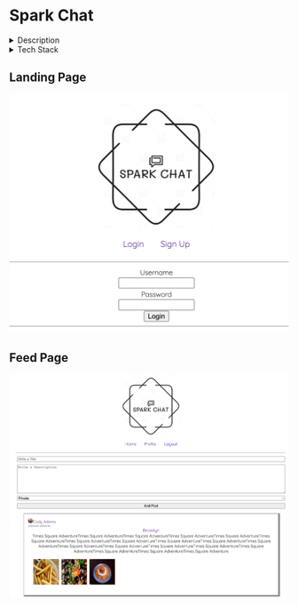 # Spark Chat

<details>
    <summary>Description</summary>
    A Social Media Platform that lets users post with images.
    Users need to create an account in order to view public posts.
    They are able to create a post and add images with it and set the privacy to either public for everyone to see or private to serve as their own persona journal.
    Users are also able to take advantage of the message feature.
    The platform happens in realtime made possible by using Websocket and is designed using plain CSS and sample data is provided using Faker.
</details>

<details>
    <summary>Tech Stack</summary>
    Javascript
    Express.js
    Node.js
    Git
    Webpack
    Babel
    React
    Redux
    Sequelize
    Bcrypt
    JSON Web Tokens
    Faker
    Websocket
</details>


## Landing Page
![Screenshot](landingpage.png)

## Feed Page
![Screenshot](feed.png)